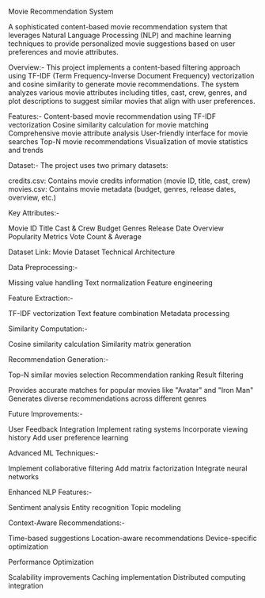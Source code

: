 Movie Recommendation System


A sophisticated content-based movie recommendation system that leverages Natural Language Processing (NLP) and machine learning techniques to provide personalized movie suggestions based on user preferences and movie attributes.

Overview:-
This project implements a content-based filtering approach using TF-IDF (Term Frequency-Inverse Document Frequency) vectorization and cosine similarity to generate movie recommendations. The system analyzes various movie attributes including titles, cast, crew, genres, and plot descriptions to suggest similar movies that align with user preferences.

Features:-
Content-based movie recommendation using TF-IDF vectorization
Cosine similarity calculation for movie matching
Comprehensive movie attribute analysis
User-friendly interface for movie searches
Top-N movie recommendations
Visualization of movie statistics and trends

Dataset:-
The project uses two primary datasets:

credits.csv: Contains movie credits information (movie ID, title, cast, crew)
movies.csv: Contains movie metadata (budget, genres, release dates, overview, etc.)

Key Attributes:-

Movie ID
Title
Cast & Crew
Budget
Genres
Release Date
Overview
Popularity Metrics
Vote Count & Average

Dataset Link: Movie Dataset
Technical Architecture

Data Preprocessing:-

Missing value handling
Text normalization
Feature engineering


Feature Extraction:-

TF-IDF vectorization
Text feature combination
Metadata processing


Similarity Computation:-

Cosine similarity calculation
Similarity matrix generation


Recommendation Generation:-

Top-N similar movies selection
Recommendation ranking
Result filtering

Provides accurate matches for popular movies like "Avatar" and "Iron Man"
Generates diverse recommendations across different genres

Future Improvements:-

User Feedback Integration
Implement rating systems
Incorporate viewing history
Add user preference learning


Advanced ML Techniques:-

Implement collaborative filtering
Add matrix factorization
Integrate neural networks


Enhanced NLP Features:-

Sentiment analysis
Entity recognition
Topic modeling


Context-Aware Recommendations:-

Time-based suggestions
Location-aware recommendations
Device-specific optimization


Performance Optimization

Scalability improvements
Caching implementation
Distributed computing integration

